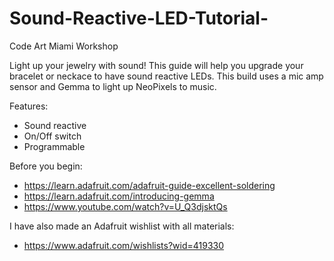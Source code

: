 # Sound-Reactive-LED-Tutorial-
Code Art Miami Workshop

Light up your jewelry with sound!
This guide will help you upgrade your bracelet or neckace to have sound reactive LEDs. 
This build uses a mic amp sensor and Gemma to light up NeoPixels to music. 

Features:
- Sound reactive
- On/Off switch
- Programmable

Before you begin: 
- https://learn.adafruit.com/adafruit-guide-excellent-soldering
- https://learn.adafruit.com/introducing-gemma
- https://www.youtube.com/watch?v=U_Q3djsktQs 

I have also made an Adafruit wishlist with all materials: 
- https://www.adafruit.com/wishlists?wid=419330 
